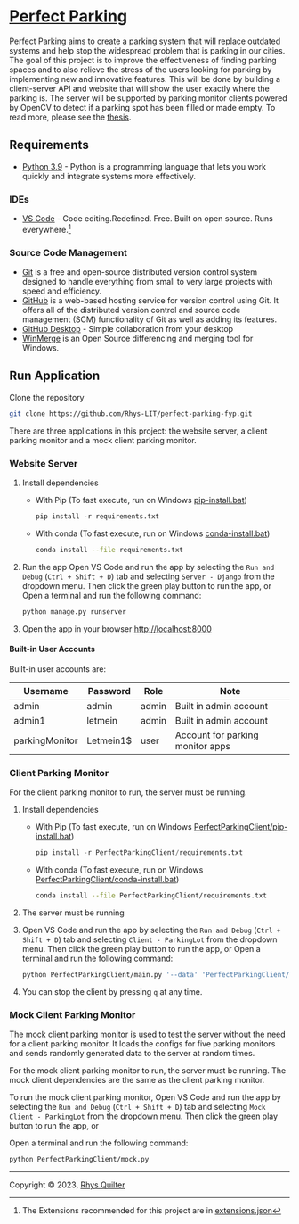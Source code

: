 
# [Perfect Parking](https://github.com/Rhys-LIT/perfect-parking-fyp/)

Perfect Parking aims to create a parking system that will replace outdated systems and help stop the widespread problem that is parking in our cities. The goal of this project is to improve the effectiveness of finding parking spaces and to also relieve the stress of the users looking for parking by implementing new and innovative features. This will be done by building a client-server API and website that will show the user exactly where the parking is. The server will be supported by parking monitor clients powered by OpenCV to detect if a parking spot has been filled or made empty. To read more, please see the [thesis](./docs/thesis.pdf).

## Requirements

- [Python 3.9](https://www.python.org/downloads/) - Python is a programming language that lets you work quickly and integrate systems more effectively.

### IDEs

- [VS Code](https://code.visualstudio.com/) - Code editing.Redefined. Free. Built on open source. Runs everywhere.[^vs-code]

[^vs-code]: The Extensions recommended for this project are in [extensions.json](./.vscode/extensions.json)

### Source Code Management

- [Git](https://git-scm.com/) is a free and open-source distributed version control system designed to handle everything from small to very large projects with speed and efficiency.
- [GitHub](https://www.github.com) is a web-based hosting service for version control using Git. It offers all of the distributed version control and source code management (SCM) functionality of Git as well as adding its features.
- [GitHub Desktop](https://desktop.github.com/) - Simple collaboration from your desktop
- [WinMerge](https://winmerge.org/) is an Open Source differencing and merging tool for Windows.

## Run Application

Clone the repository

```bash
git clone https://github.com/Rhys-LIT/perfect-parking-fyp.git
```

There are three applications in this project: the website server, a client parking monitor and a mock client parking monitor.

### Website Server

1. Install dependencies
    - With Pip (To fast execute, run on Windows [pip-install.bat](./pip-install.bat))

        ```py
        pip install -r requirements.txt
        ```

    - With conda (To fast execute, run on Windows [conda-install.bat](./conda-install.bat))

        ```bash
        conda install --file requirements.txt
        ```

2. Run the app
    Open VS Code and run the app by selecting the `Run and Debug` (`Ctrl + Shift + D`) tab and selecting `Server - Django` from the dropdown menu. Then click the green play button to run the app, or
    Open a terminal and run the following command:

    ```bash
    python manage.py runserver
    ```

3. Open the app in your browser
    <http://localhost:8000>

#### Built-in User Accounts

Built-in user accounts are:

| Username       | Password  | Role  | Note                             |
|----------------|-----------|-------|----------------------------------|
| admin          | admin     | admin | Built in admin account           |
| admin1         | letmein   | admin | Built in admin account           |
| parkingMonitor | Letmein1$ | user  | Account for parking monitor apps |

### Client Parking Monitor

For the client parking monitor to run, the server must be running.

1. Install dependencies
    - With Pip (To fast execute, run on Windows [PerfectParkingClient/pip-install.bat](./PerfectParkingClient/pip-install.bat))

        ```py
        pip install -r PerfectParkingClient/requirements.txt
        ```

    - With conda (To fast execute, run on Windows [PerfectParkingClient/conda-install.bat](./PerfectParkingClient/conda-install.bat))

        ```bash
        conda install --file PerfectParkingClient/requirements.txt
        ```

2. The server must be running
3. Open VS Code and run the app by selecting the `Run and Debug` (`Ctrl + Shift + D`) tab and selecting `Client - ParkingLot` from the dropdown menu. Then click the green play button to run the app, or
    Open a terminal and run the following command:

    ```bash
    python PerfectParkingClient/main.py '--data' 'PerfectParkingClient/data/coordinates_1.yml' '--video' 'PerfectParkingClient/videos/parking_lot_1.mp4' '--start-frame' '400'
    ```

4. You can stop the client by pressing `q` at any time.

### Mock Client Parking Monitor

The mock client parking monitor is used to test the server without the need for a client parking monitor.  It loads the configs for five parking monitors and sends randomly generated data to the server at random times.

For the mock client parking monitor to run, the server must be running. The mock client dependencies are the same as the client parking monitor.

To run the mock client parking monitor, Open VS Code and run the app by selecting the `Run and Debug` (`Ctrl + Shift + D`) tab and selecting `Mock Client - ParkingLot` from the dropdown menu. Then click the green play button to run the app, or

Open a terminal and run the following command:

```bash
python PerfectParkingClient/mock.py
```

---
Copyright &copy; 2023, [Rhys Quilter](https://github.com/rhys-lit)
